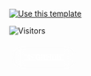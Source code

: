[![Use this template](https://img.shields.io/badge/-Usar%20este%20template-2ea44f?style=for-the-badge&logo=github)](https://github.com/El-brayan502/TU-REPO-NAME/generate)

![Visitors](https://komarev.com/ghpvc/?username=El-brayan502&style=for-the-badge&color=blue)

<style>
.glass-btn {
  background: rgba(255, 255, 255, 0.1);
  border: 2px solid rgba(255, 255, 255, 0.3);
  backdrop-filter: blur(10px);
  color: white;
  padding: 10px 25px;
  border-radius: 20px;
  font-weight: bold;
  text-decoration: none;
  margin: 5px;
  display: inline-block;
}
</style>

<a href="https://github.com/El-brayan502" class="glass-btn">✨ GitHub</a>